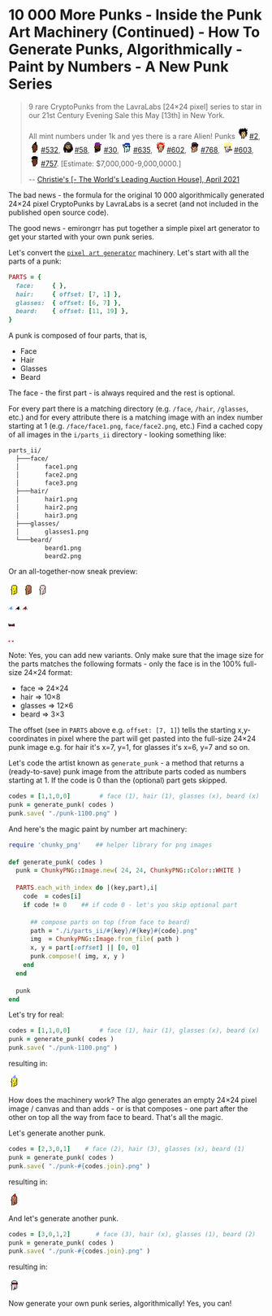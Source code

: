 # 10 000 More Punks - Inside the Punk Art Machinery (Continued) - How To Generate Punks, Algorithmically - Paint by Numbers - A New Punk Series

> 9 rare CryptoPunks from the LavraLabs [24×24 pixel] series to
> star in our 21st Century Evening Sale this May [13th] in New York.
>
> All mint numbers under 1k and yes there is a rare Alien!
> Punks ![](i/punk-0002.png)[#2](https://www.larvalabs.com/cryptopunks/details/2),
> ![](i/punk-0532.png)[#532](https://www.larvalabs.com/cryptopunks/details/532),
> ![](i/punk-0058.png)[#58](https://www.larvalabs.com/cryptopunks/details/58),
> ![](i/punk-0030.png)[#30](https://www.larvalabs.com/cryptopunks/details/30),
> ![](i/punk-0635.png)[#635](https://www.larvalabs.com/cryptopunks/details/635),
> ![](i/punk-0602.png)[#602](https://www.larvalabs.com/cryptopunks/details/602),
> ![](i/punk-0768.png)[#768](https://www.larvalabs.com/cryptopunks/details/768),
> ![](i/punk-0603.png)[#603](https://www.larvalabs.com/cryptopunks/details/603),
> ![](i/punk-0757.png)[#757](https://www.larvalabs.com/cryptopunks/details/757).
> [Estimate: $7,000,000-9,000,0000.]
>
> -- [Christie's [- The World's Leading Auction House], April 2021](https://twitter.com/ChristiesInc/status/1380236081472364550)


The bad news - the formula for the original 10 000 algorithmically generated 24×24 pixel CryptoPunks by LavraLabs is a secret
(and not included in the published open source code).


The good news  -  emirongrr has put together a simple
pixel art generator to get your started with your
own punk series.


Let's convert the [`pixel art generator`](https://github.com/emirongrr/pixelArt_Generator) machinery.
Let's start with all the parts of a punk:


``` ruby
PARTS = {
  face:     { },
  hair:     { offset: [7, 1] },
  glasses:  { offset: [6, 7] },
  beard:    { offset: [11, 19] },
}
```


A punk is composed of four parts, that is,

- Face
- Hair
- Glasses
- Beard

The face - the first part - is always required
and the rest is optional.

For every part there is a matching directory (e.g. `/face`, `/hair`, `/glasses`, etc.) and
for every attribute there is a matching image with an index number starting at 1 (e.g. `/face/face1.png`, `face/face2.png`, etc.)
Find a cached copy of all images in the `i/parts_ii` directory -
looking something like:

```
parts_ii/
  ├───face/
  │       face1.png
  │       face2.png
  │       face3.png
  ├───hair/
  │       hair1.png
  │       hair2.png
  │       hair3.png
  ├───glasses/
  │       glasses1.png
  └───beard/
          beard1.png
          beard2.png
```

Or an all-together-now sneak preview:

![](i/parts_ii/face/face1.png)
![](i/parts_ii/face/face2.png)
![](i/parts_ii/face/face3.png)

![](i/parts_ii/hair/hair1.png)
![](i/parts_ii/hair/hair2.png)
![](i/parts_ii/hair/hair3.png)

![](i/parts_ii/glasses/glasses1.png)

![](i/parts_ii/beard/beard1.png)
![](i/parts_ii/beard/beard2.png)



Note: Yes, you can add new variants.
Only make sure that the image size for the parts
matches the following formats - only the face is in the 100% full-size 24×24 format:

- face => 24×24
- hair => 10×8
- glasses => 12×6
- beard => 3×3

The offset  (see in `PARTS` above e.g. `offset: [7, 1]`)
tells the starting x,y-coordinates in pixel where the part
will get pasted into the full-size 24×24 punk image
e.g. for hair it's x=7, y=1,
for glasses it's x=6, y=7 and so on.



Let's code the artist known as  `generate_punk` - a method
that returns a (ready-to-save) punk image
from the attribute parts coded as numbers
starting at 1. If the code is 0 than
the (optional) part gets skipped.



``` ruby
codes = [1,1,0,0]        # face (1), hair (1), glasses (x), beard (x)
punk = generate_punk( codes )
punk.save( "./punk-1100.png" )
```


And here's the magic paint by number art machinery:

``` ruby
require 'chunky_png'    ## helper library for png images

def generate_punk( codes )
  punk = ChunkyPNG::Image.new( 24, 24, ChunkyPNG::Color::WHITE )

  PARTS.each_with_index do |(key,part),i|
    code  = codes[i]
    if code != 0    ## if code 0 - let's you skip optional part

      ## compose parts on top (from face to beard)
      path = "./i/parts_ii/#{key}/#{key}#{code}.png"
      img  = ChunkyPNG::Image.from_file( path )
      x, y = part[:offset] || [0, 0]
      punk.compose!( img, x, y )
    end
  end

  punk
end
```




Let's try for real:

``` ruby
codes = [1,1,0,0]        # face (1), hair (1), glasses (x), beard (x)
punk = generate_punk( codes )
punk.save( "./punk-1100.png" )
```

resulting in:

![](i/gen_ii/punk-1100.png)



How does the machinery work?
The algo generates an empty 24×24 pixel image / canvas
and than adds - or is that composes -
one part after the other on top
all the way from face to beard.
That's all the magic.


Let's generate another punk.

``` ruby
codes = [2,3,0,1]    # face (2), hair (3), glasses (x), beard (1)
punk = generate_punk( codes )
punk.save( "./punk-#{codes.join}.png" )
```

resulting in:

![](i/gen_ii/punk-2301.png)



And let's generate another punk.

``` ruby
codes = [3,0,1,2]       # face (3), hair (x), glasses (1), beard (2)
punk = generate_punk( codes )
punk.save( "./punk-#{codes.join}.png" )
```

resulting in:

![](i/gen_ii/punk-3012.png)




Now generate your own punk series, algorithmically! Yes, you can!

